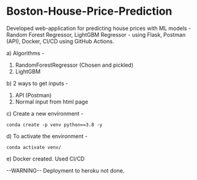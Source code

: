 # Boston-House-Price-Prediction

Developed web-application for predicting house prices with ML models - Random Forest Regressor, LightGBM Regressor - using Flask, Postman (API), Docker, CI/CD using GitHub Actions.

a) Algorithms - 
1. RandomForestRegressor (Chosen and pickled)
2. LightGBM

b) 2 ways to get inputs - 

1. API (Postman)
2. Normal input from html page

c) Create a new environment - 

```
conda create -p venv python==3.8 -y
```

d) To activate the environment - 

```
conda activate venv/
```
 
e) Docker created. Used CI/CD

--WARNING--
Deployment to heroku not done.
